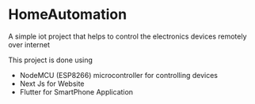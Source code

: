 # HomeAutomation
A simple iot project that helps to control the electronics devices remotely over internet

This project is done using 

* NodeMCU (ESP8266) microcontroller for controlling devices
* Next Js for Website
* Flutter for SmartPhone Application
